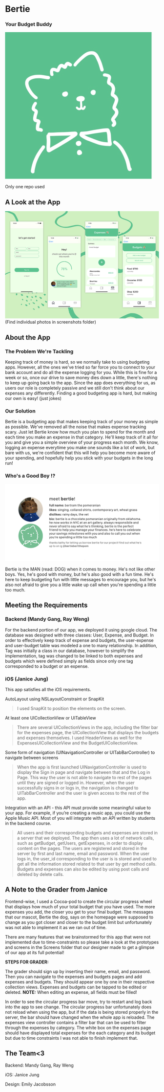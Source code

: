 # Bertie 
### Your Budget Buddy

![](bertie.jpg)

Only one repo used 

## A Look at the App
![](Screenshots/Screenshots.png)
(Find individual photos in screenshots folder)

## About the App
### The Problem We're Tackling 
Keeping track of money is hard, so we normally take to using budgeting apps. However, all the ones we've tried so far force you to connect to your bank account and do all the expense logging for you. While this is fine for a week or so, once our drive to save money dies down a little, there's nothing to keep up going back to the app. Since the app does everything for us, as users our role is completely passive and we still don't think about our expenses any differently. Finding a good budgeting app is hard, but making our own is easy! (just jokes) 

### Our Solution
Bertie is a budgeting app that makes keeping track of your money as simple as possible. We've removed all the noise that makes expense tracking scary. Just let Bertie know how much you plan to spend for the month and each time you make an expense in that category. He'll keep track of it all for you and give you a simple overview of your progress each month. We know, logging an expense everytime you make one sounds like a lot of work, but bare with us, we're confident that this will help you become more aware of your spending, and hopefully help you stick with your budgets in the long run! 

### Who's a Good Boy !?
![](meetbertie.png)

Bertie is the MAN (read: DOG) when it comes to money. He's not like other boys. Yes, he's good with money, but he's also good with a fun time. He's here to keep budgeting fun with little messages to encourage you, but he's also not afraid to give you a little wake up call when you're spending a little too much. 

## Meeting the Requirements
### Backend (Mandy Gang, Ray Weng)
For the backend portion of our app, we deployed it using google cloud. The database was designed with three classes: User, Expense, and Budget. In order to effectively keep track of expense and budgets, the user-expense and user-budget table was modeled a one to many relationship. In addition, Tag was initially a class in our database, however to simplify the implementation, tag was changed to be linked to both expenses and budgets which were defined simply as fields since only one tag corresponded to a budget or an expense.

### iOS (Janice Jung)
This app satisfies all the iOS requirements.

AutoLayout using NSLayoutConstraint or SnapKit
>I used SnapKit to position the elements on the screen.

At least one UICollectionView or UITableView
>There are several UICollectionViews in the app, including the filter bar for the expenses page, the UICollectionView that displays the budgets and expenses themselves. I used HeaderViews as well for the ExpensesUICollectionView and the BudgetUICollectionView.

Some form of navigation (UINavigationController or UITabBarController) to navigate between screens
>When the app is first launched UINavigationController is used to display the Sign in page and navigate between that and the Log in Page. This way the user is not able to navigate to rest of the pages until they are signed or logged in. However, when the user successfully signs in or logs in, the navigation is changed to UITabBarController and the user is given access to the rest of the app.

Integration with an API - this API must provide some meaningful value to your app. For example, if you’re creating a music app, you could use the Apple Music API. Most of you will integrate with an API written by students in the backend course.
>All users and their corresponding budgets and expenses are stored in a server that we deployed. The app then uses a lot of network calls, such as getBudget, getUsers, getExpenses, in order to display content on the pages. The users are registered and stored in the server by first and last name, email and password. When the user logs in, the user_id corresponding to the user is is stored and used to get all the information stored related to that user by get method calls. Budgets and expenses can also be edited by using post calls and deleted by delete calls.

## A Note to the Grader from Janice
Frontend-wise, I used a Cocoa-pod to create the circular progress wheel that displays how much of your total budget that you have used. The more expenses you add, the closer you get to your final budget. The messages that our mascot, Bertie the dog, says on the homepage were supposed to change as you got closer and closer to the budget limit but unfortunately was not able to implement it as we ran out of time. 

There are many features that we brainstormed for this app that were not implemented due to time-constraints so please take a look at the prototypes and screens in the Screens folder that our designer made to get a glimpse of our app at its full potential!

**STEPS FOR GRADER:**

The grader should sign up by inserting their name, email, and password. Then you can navigate to the expenses and budgets pages and add expenses and budgets. They should appear one by one in their respective collection views. Expenses and budgets can be tapped to be edited or deleted. **NOTE:** When editing an expense, all fields must be filled! 

In order to see the circular progress bar move, try to restart and log back into the app to see change. The circular progress bar unfortunately does not reload when using the app, but if the data is being stored properly in the server, the bar should have changed when the whole app is reloaded. The expenses view controller contains a filter bar that can be used to filter through the expenses by category. The white box on the expenses page should have displayed total expenses for the each category and its budget but due to time constraints I was not able to finish implement that.
## The Team<3
Backend: Mandy Gang, Ray Weng

iOS: Janice Jung

Design: Emily Jacobsson



